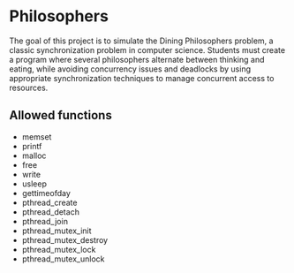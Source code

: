 # Philosophers

The goal of this project is to simulate the Dining Philosophers problem, a classic synchronization problem in computer science. Students must create a program where several philosophers alternate between thinking and eating, while avoiding concurrency issues and deadlocks by using appropriate synchronization techniques to manage concurrent access to resources.

## Allowed functions
- memset
- printf
- malloc
- free
- write
- usleep
- gettimeofday
- pthread_create
- pthread_detach
- pthread_join
- pthread_mutex_init
- pthread_mutex_destroy
- pthread_mutex_lock
- pthread_mutex_unlock
